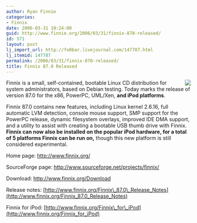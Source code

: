 ```yaml
---
author: Ryan Finnie
categories:
- Finnix
date: 2006-03-31 10:24:00
guid: http://www.finnie.org/2006/03/31/finnix-870-released/
id: 571
layout: post
lj_import_url: http://fo0bar.livejournal.com/147787.html
lj_itemid: 147787
permalink: /2006/03/31/finnix-870-released/
title: Finnix 87.0 Released
---
```

[<img src="http://www.finnix.org/w/images/thumb/1/17/Finnix-ipod.jpg/180px-Finnix-ipod.jpg" align="right" border="0" />](http://www.finnix.org/Finnix_for_iPod)Finnix is a small, self-contained, bootable Linux CD distribution for system administrators, based on Debian testing. Today marks the release of version 87.0 for the x86, PowerPC, UML/Xen, **and iPod platforms**. 

Finnix 87.0 contains new features, including Linux kernel 2.6.16, full automatic LVM detection, console mouse support, SMP support for the PowerPC release, dynamic filesystem overlays, improved IDE DMA support, and a utility to assist with creating a bootable USB thumb drive with Finnix. **Finnix can now also be installed on the popular iPod hardware, for a total of 5 platforms Finnix can be run on,** though this new platform is still considered experimental.

Home page: <http://www.finnix.org/>
  
SourceForge page: <http://www.sourceforge.net/projects/finnix/>
  
Download: <http://www.finnix.org/Download>
  
Release notes: [http://www.finnix.org/Finnix\_87.0\_Release_Notes](http://www.finnix.org/Finnix_87.0_Release_Notes)
  
Finnix for iPod: [http://www.finnix.org/Finnix\_for\_iPod](http://www.finnix.org/Finnix_for_iPod)
